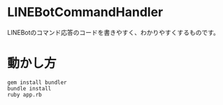 # LINEBotCommandHandler
LINEBotのコマンド応答のコードを書きやすく、わかりやすくするものです。
# 動かし方
```gem install bundler```  
```bundle install```  
```ruby app.rb```

